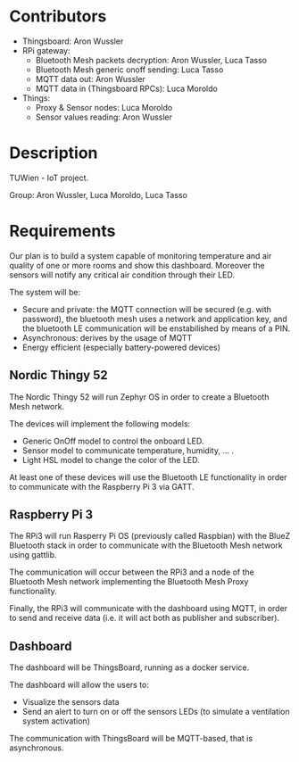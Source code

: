 # Contributors

- Thingsboard: Aron Wussler
- RPi gateway:
  - Bluetooth Mesh packets decryption: Aron Wussler, Luca Tasso
  - Bluetooth Mesh generic onoff sending: Luca Tasso
  - MQTT data out: Aron Wussler
  - MQTT data in (Thingsboard RPCs): Luca Moroldo 
- Things:
  - Proxy & Sensor nodes: Luca Moroldo
  - Sensor values reading: Aron Wussler

# Description
TUWien - IoT project.

Group: Aron Wussler, Luca Moroldo, Luca Tasso

# Requirements
Our plan is to build a system capable of monitoring temperature and air quality of one or more rooms and show this dashboard.
Moreover the sensors will notify any critical air condition through their LED.

The system will be:
- Secure and private: the MQTT connection will be secured (e.g. with password), the bluetooth mesh uses a network and application key, and the bluetooth LE communication will be enstabilished by means of a PIN.
- Asynchronous: derives by the usage of MQTT
- Energy efficient (especially battery-powered devices)


## Nordic Thingy 52
The Nordic Thingy 52 will run Zephyr OS in order to create a Bluetooth Mesh network.

The devices will implement the following models:
- Generic OnOff model to control the onboard LED.
- Sensor model to communicate temperature, humidity, ... .
- Light HSL model to change the color of the LED.

At least one of these devices will use the Bluetooth LE functionality in order to communicate with the Raspberry Pi 3 via GATT.

## Raspberry Pi 3

The RPi3 will run Rasperry Pi OS (previously called Raspbian) with the BlueZ Bluetooth stack in order to communicate with the Bluetooth Mesh network using gattlib.

The communication will occur between the RPi3 and a node of the Bluetooth Mesh network implementing the Bluetooth Mesh Proxy functionality.

Finally, the RPi3 will communicate with the dashboard using MQTT, in order to send and receive data (i.e. it will act both as publisher and subscriber). 

## Dashboard
The dashboard will be ThingsBoard, running as a docker service. 

The dashboard will allow the users to:
- Visualize the sensors data
- Send an alert to turn on or off the sensors LEDs (to simulate a ventilation system activation)

The communication with ThingsBoard will be MQTT-based, that is asynchronous.

